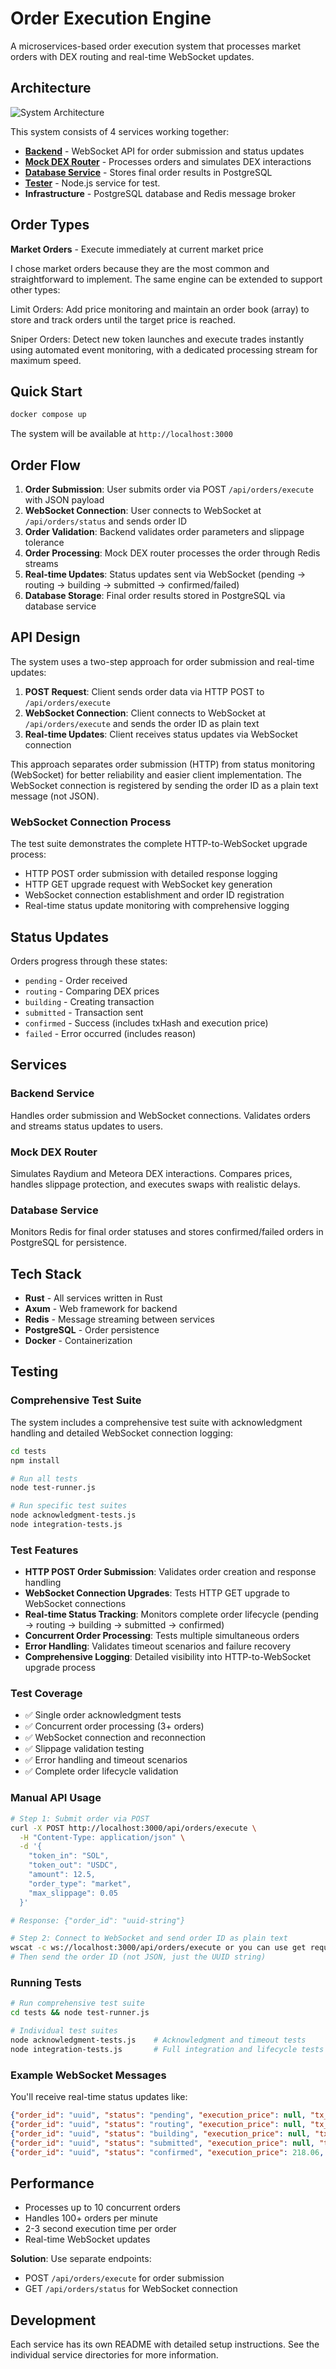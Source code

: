 # Order Execution Engine

A microservices-based order execution system that processes market orders with DEX routing and real-time WebSocket updates.

## Architecture

![System Architecture](./architecture.png)

This system consists of 4 services working together:

- **[Backend](./backend/README.md)** - WebSocket API for order submission and status updates
- **[Mock DEX Router](./mock_dex_router/README.md)** - Processes orders and simulates DEX interactions
- **[Database Service](./db-service/README.md)** - Stores final order results in PostgreSQL
- **[Tester](./tester/README.md)** - Node.js service for test.
- **Infrastructure** - PostgreSQL database and Redis message broker


## Order Types

**Market Orders** - Execute immediately at current market price

I chose market orders because they are the most common and straightforward to implement. The same engine can be extended to support other types:

Limit Orders: Add price monitoring and maintain an order book (array) to store and track orders until the target price is reached.

Sniper Orders: Detect new token launches and execute trades instantly using automated event monitoring, with a dedicated processing stream for maximum speed.


## Quick Start

```bash
docker compose up 
```

The system will be available at `http://localhost:3000`

## Order Flow

1. **Order Submission**: User submits order via POST `/api/orders/execute` with JSON payload
2. **WebSocket Connection**: User connects to WebSocket at `/api/orders/status` and sends order ID
3. **Order Validation**: Backend validates order parameters and slippage tolerance
4. **Order Processing**: Mock DEX router processes the order through Redis streams
5. **Real-time Updates**: Status updates sent via WebSocket (pending → routing → building → submitted → confirmed/failed)
6. **Database Storage**: Final order results stored in PostgreSQL via database service

## API Design

The system uses a two-step approach for order submission and real-time updates:

1. **POST Request**: Client sends order data via HTTP POST to `/api/orders/execute`
2. **WebSocket Connection**: Client connects to WebSocket at `/api/orders/execute` and sends the order ID as plain text
3. **Real-time Updates**: Client receives status updates via WebSocket connection

This approach separates order submission (HTTP) from status monitoring (WebSocket) for better reliability and easier client implementation. The WebSocket connection is registered by sending the order ID as a plain text message (not JSON).

### WebSocket Connection Process
The test suite demonstrates the complete HTTP-to-WebSocket upgrade process:
- HTTP POST order submission with detailed response logging
- HTTP GET upgrade request with WebSocket key generation
- WebSocket connection establishment and order ID registration
- Real-time status update monitoring with comprehensive logging

## Status Updates

Orders progress through these states:
- `pending` - Order received
- `routing` - Comparing DEX prices  
- `building` - Creating transaction
- `submitted` - Transaction sent
- `confirmed` - Success (includes txHash and execution price)
- `failed` - Error occurred (includes reason)

## Services

### Backend Service
Handles order submission and WebSocket connections. Validates orders and streams status updates to users.

### Mock DEX Router  
Simulates Raydium and Meteora DEX interactions. Compares prices, handles slippage protection, and executes swaps with realistic delays.

### Database Service
Monitors Redis for final order statuses and stores confirmed/failed orders in PostgreSQL for persistence.

## Tech Stack

- **Rust** - All services written in Rust
- **Axum** - Web framework for backend
- **Redis** - Message streaming between services
- **PostgreSQL** - Order persistence
- **Docker** - Containerization

## Testing

### Comprehensive Test Suite
The system includes a comprehensive test suite with acknowledgment handling and detailed WebSocket connection logging:

```bash
cd tests
npm install

# Run all tests
node test-runner.js

# Run specific test suites
node acknowledgment-tests.js 
node integration-tests.js 
```

### Test Features
- **HTTP POST Order Submission**: Validates order creation and response handling
- **WebSocket Connection Upgrades**: Tests HTTP GET upgrade to WebSocket connections
- **Real-time Status Tracking**: Monitors complete order lifecycle (pending → routing → building → submitted → confirmed)
- **Concurrent Order Processing**: Tests multiple simultaneous orders
- **Error Handling**: Validates timeout scenarios and failure recovery
- **Comprehensive Logging**: Detailed visibility into HTTP-to-WebSocket upgrade process

### Test Coverage
- ✅ Single order acknowledgment tests
- ✅ Concurrent order processing (3+ orders)
- ✅ WebSocket connection and reconnection
- ✅ Slippage validation testing
- ✅ Error handling and timeout scenarios
- ✅ Complete order lifecycle validation

### Manual API Usage
```bash
# Step 1: Submit order via POST
curl -X POST http://localhost:3000/api/orders/execute \
  -H "Content-Type: application/json" \
  -d '{
    "token_in": "SOL",
    "token_out": "USDC", 
    "amount": 12.5,
    "order_type": "market",
    "max_slippage": 0.05
  }'

# Response: {"order_id": "uuid-string"}

# Step 2: Connect to WebSocket and send order ID as plain text
wscat -c ws://localhost:3000/api/orders/execute or you can use get request with upgrade related headers
# Then send the order ID (not JSON, just the UUID string)
```

### Running Tests
```bash
# Run comprehensive test suite
cd tests && node test-runner.js

# Individual test suites
node acknowledgment-tests.js    # Acknowledgment and timeout tests
node integration-tests.js       # Full integration and lifecycle tests
```

### Example WebSocket Messages
You'll receive real-time status updates like:
```json
{"order_id": "uuid", "status": "pending", "execution_price": null, "tx_hash": null}
{"order_id": "uuid", "status": "routing", "execution_price": null, "tx_hash": null}
{"order_id": "uuid", "status": "building", "execution_price": null, "tx_hash": null}
{"order_id": "uuid", "status": "submitted", "execution_price": null, "tx_hash": "0x..."}
{"order_id": "uuid", "status": "confirmed", "execution_price": 218.06, "tx_hash": "0x..."}
```

## Performance

- Processes up to 10 concurrent orders
- Handles 100+ orders per minute
- 2-3 second execution time per order
- Real-time WebSocket updates

**Solution**: Use separate endpoints:
- POST `/api/orders/execute` for order submission
- GET `/api/orders/status` for WebSocket connection

## Development

Each service has its own README with detailed setup instructions. See the individual service directories for more information.
